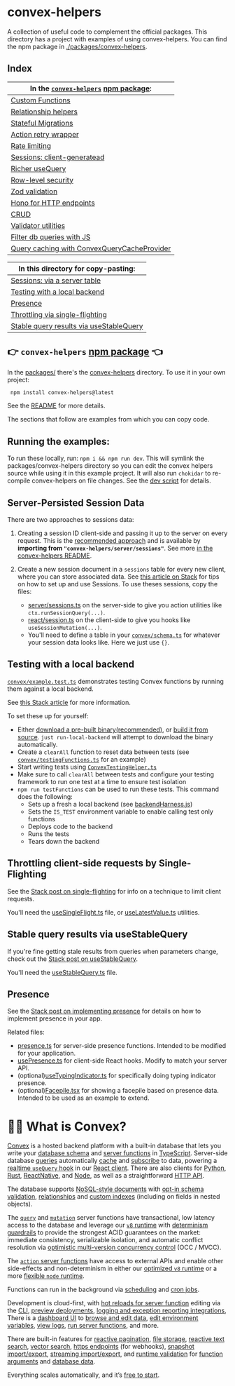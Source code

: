 # convex-helpers

A collection of useful code to complement the official packages.
This directory has a project with examples of using convex-helpers. You can
find the npm package in [./packages/convex-helpers](./packages/convex-helpers).

## Index

| In the [`convex-helpers`](./packages/convex-helpers/) [npm package](https://www.npmjs.com/package/convex-helpers):
| ------------------------------------------------------------------------------------------------------------------
| [Custom Functions](./packages/convex-helpers/README.md#custom-functions)
| [Relationship helpers](./packages/convex-helpers/README.md#relationship-helpers)
| [Stateful Migrations](./packages/convex-helpers/README.md#stateful-migrations)
| [Action retry wrapper](./packages/convex-helpers/README.md#action-retries)
| [Rate limiting](./packages/convex-helpers/README.md#rate-limiting)
| [Sessions: client-generatead](./packages/convex-helpers/README.md#session-tracking-via-client-side-sessionid-storage)
| [Richer useQuery](./packages/convex-helpers/README.md#richer-usequery)
| [Row-level security](./packages/convex-helpers/README.md#row-level-security)
| [Zod validation](./packages/convex-helpers/README.md#zod-validation)
| [Hono for HTTP endpoints](./packages/convex-helpers/README.md#hono-for-advanced-http-endpoint-definitions)
| [CRUD](./packages/convex-helpers/README.md#crud-utilities)
| [Validator utilities](./packages/convex-helpers/README.md#validator-utilities)
| [Filter db queries with JS](./packages/convex-helpers/README.md#filter)
| [Query caching with ConvexQueryCacheProvider](./packages/convex-helpers/README.md#query-caching)

| In this directory for copy-pasting:
| -----------------------------------
| [Sessions: via a server table](#server-persisted-session-data)
| [Testing with a local backend](#testing-with-a-local-backend)
| [Presence](#presence)
| [Throttling via single-flighting](#throttling-client-side-requests-by-single-flighting)
| [Stable query results via useStableQuery](#stable-query-results-via-usestablequery)

## 👉 `convex-helpers` [npm package](https://www.npmjs.com/package/convex-helpers) 👈

In the [packages/](./packages/) there's the [convex-helpers](./packages/convex-helpers/)
directory. To use it in your own project:

```sh
 npm install convex-helpers@latest
```

See the [README](./packages/convex-helpers/README.md) for more details.

The sections that follow are examples from which you can copy code.

## Running the examples:

To run these locally, run: `npm i && npm run dev`.
This will symlink the packages/convex-helpers directory so you can edit the
convex helpers source while using it in this example project.
It will also run `chokidar` to re-compile convex-helpers on file changes.
See the [dev script](./packages/convex-helpers/package.json) for details.

## Server-Persisted Session Data

There are two approaches to sessions data:

1. Creating a session ID client-side and passing it up to the server on every
   request. This is the [recommended approach](https://stack.convex.dev/track-sessions-without-cookies)
   and is available by **importing from `"convex-helpers/server/sessions"`**.
   See more [in the convex-helpers README](./packages/convex-helpers/README.md).

2. Create a new session document in a `sessions` table for every new client,
   where you can store associated data.
   See [this article on Stack](https://stack.convex.dev/sessions-wrappers-as-middleware)
   for tips on how to set up and use Sessions. To use theses sessions, copy the files:
   - [server/sessions.ts](./packages/convex-helpers/server/sessions.ts) on the server-side to give you action utilities like `ctx.runSessionQuery(...)`.
   - [react/session.ts](./packages/convex-helpers/react/sessions.ts) on the client-side to give you hooks like `useSessionMutation(...)`.
   - You'll need to define a table in your [`convex/schema.ts`](./convex/schema.ts) for whatever your session data looks like. Here we just use `{}`.

## Testing with a local backend

[`convex/example.test.ts`](./convex/example.test.ts) demonstrates testing Convex functions by running them against a local backend.

See [this Stack article](https://stack.convex.dev/testing-with-local-oss-backend) for more information.

To set these up for yourself:

- Either [download a pre-built binary(recommended)](https://github.com/get-convex/convex-backend/releases),
  or [build it from source](https://stack.convex.dev/building-the-oss-backend).
  `just run-local-backend` will attempt to download the binary automatically.
- Create a `clearAll` function to reset data between tests (see [`convex/testingFunctions.ts`](./convex/testingFunctions.ts) for an example)
- Start writing tests using [`ConvexTestingHelper.ts`](./packages/convex-helpers/testing.ts)
- Make sure to call `clearAll` between tests and configure your testing framework to run one test at
  a time to ensure test isolation
- `npm run testFunctions` can be used to run these tests. This command does the following:
  - Sets up a fresh a local backend (see [backendHarness.js](./backendHarness.js))
  - Sets the `IS_TEST` environment variable to enable calling test only functions
  - Deploys code to the backend
  - Runs the tests
  - Tears down the backend

## Throttling client-side requests by Single-Flighting

See the [Stack post on single-flighting](https://stack.convex.dev/throttling-requests-by-single-flighting) for info on a technique to limit client requests.

You'll need the [useSingleFlight.ts](./src/hooks/useSingleFlight.ts) file, or [useLatestValue.ts](./src/hooks/useLatestValue.ts) utilities.

## Stable query results via useStableQuery

If you're fine getting stale results from queries when parameters change, check out the [Stack post on useStableQuery](https://stack.convex.dev/help-my-app-is-overreacting).

You'll need the [useStableQuery.ts](./src/hooks/useStableQuery.ts) file.

## Presence

See the [Stack post on implementing presence](https://stack.convex.dev/presence-with-convex) for details on how to implement presence in your app.

Related files:

- [presence.ts](./convex/presence.ts) for server-side presence functions. Intended to be modified for your application.
- [usePresence.ts](./src/hooks/usePresence.ts) for client-side React hooks. Modify to match your server API.
- (optional)[useTypingIndicator.ts](./src/hooks/useTypingIndicator.ts) for specifically doing typing indicator presence.
- (optional)[Facepile.tsx](./src/components/Facepile.tsx) for showing a facepile based on presence data. Intended to be used as an example to extend.

# 🧑‍🏫 What is Convex?

[Convex](https://convex.dev) is a hosted backend platform with a
built-in database that lets you write your
[database schema](https://docs.convex.dev/database/schemas) and
[server functions](https://docs.convex.dev/functions) in
[TypeScript](https://docs.convex.dev/typescript). Server-side database
[queries](https://docs.convex.dev/functions/query-functions) automatically
[cache](https://docs.convex.dev/functions/query-functions#caching--reactivity) and
[subscribe](https://docs.convex.dev/client/react#reactivity) to data, powering a
[realtime `useQuery` hook](https://docs.convex.dev/client/react#fetching-data) in our
[React client](https://docs.convex.dev/client/react). There are also clients for
[Python](https://docs.convex.dev/client/python),
[Rust](https://docs.convex.dev/client/rust),
[ReactNative](https://docs.convex.dev/client/react-native), and
[Node](https://docs.convex.dev/client/javascript), as well as a straightforward
[HTTP API](https://docs.convex.dev/http-api/).

The database supports
[NoSQL-style documents](https://docs.convex.dev/database/document-storage) with
[opt-in schema validation](https://docs.convex.dev/database/schemas),
[relationships](https://docs.convex.dev/database/document-ids) and
[custom indexes](https://docs.convex.dev/database/indexes/)
(including on fields in nested objects).

The
[`query`](https://docs.convex.dev/functions/query-functions) and
[`mutation`](https://docs.convex.dev/functions/mutation-functions) server functions have transactional,
low latency access to the database and leverage our
[`v8` runtime](https://docs.convex.dev/functions/runtimes) with
[determinism guardrails](https://docs.convex.dev/functions/runtimes#using-randomness-and-time-in-queries-and-mutations)
to provide the strongest ACID guarantees on the market:
immediate consistency,
serializable isolation, and
automatic conflict resolution via
[optimistic multi-version concurrency control](https://docs.convex.dev/database/advanced/occ) (OCC / MVCC).

The [`action` server functions](https://docs.convex.dev/functions/actions) have
access to external APIs and enable other side-effects and non-determinism in
either our
[optimized `v8` runtime](https://docs.convex.dev/functions/runtimes) or a more
[flexible `node` runtime](https://docs.convex.dev/functions/runtimes#nodejs-runtime).

Functions can run in the background via
[scheduling](https://docs.convex.dev/scheduling/scheduled-functions) and
[cron jobs](https://docs.convex.dev/scheduling/cron-jobs).

Development is cloud-first, with
[hot reloads for server function](https://docs.convex.dev/cli#run-the-convex-dev-server) editing via the
[CLI](https://docs.convex.dev/cli),
[preview deployments](https://docs.convex.dev/production/hosting/preview-deployments),
[logging and exception reporting integrations](https://docs.convex.dev/production/integrations/),
There is a
[dashboard UI](https://docs.convex.dev/dashboard) to
[browse and edit data](https://docs.convex.dev/dashboard/deployments/data),
[edit environment variables](https://docs.convex.dev/production/environment-variables),
[view logs](https://docs.convex.dev/dashboard/deployments/logs),
[run server functions](https://docs.convex.dev/dashboard/deployments/functions), and more.

There are built-in features for
[reactive pagination](https://docs.convex.dev/database/pagination),
[file storage](https://docs.convex.dev/file-storage),
[reactive text search](https://docs.convex.dev/text-search),
[vector search](https://docs.convex.dev/vector-search),
[https endpoints](https://docs.convex.dev/functions/http-actions) (for webhooks),
[snapshot import/export](https://docs.convex.dev/database/import-export/),
[streaming import/export](https://docs.convex.dev/production/integrations/streaming-import-export), and
[runtime validation](https://docs.convex.dev/database/schemas#validators) for
[function arguments](https://docs.convex.dev/functions/args-validation) and
[database data](https://docs.convex.dev/database/schemas#schema-validation).

Everything scales automatically, and it’s [free to start](https://www.convex.dev/plans).
